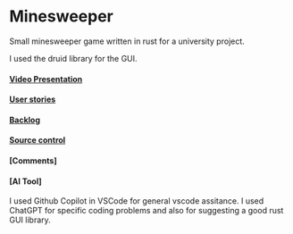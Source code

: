# Minesweeper
Small minesweeper game written in rust for a university project.

I used the druid library for the GUI.

#### [Video Presentation](https://www.youtube.com/watch?v=tQ-rDOXaVDM)
#### [User stories]()
#### [Backlog]()
#### [Source control](https://github.com/NFJJunior/minesweeper/branches)
#### [Comments]

#### [AI Tool]
I used Github Copilot in VSCode for general vscode assitance.
I used ChatGPT for specific coding problems and also for suggesting a good rust GUI library.

